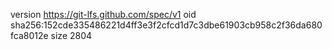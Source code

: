 version https://git-lfs.github.com/spec/v1
oid sha256:152cde335486221d4ff3e3f2cfcd1d7c3dbe61903cb958c2f36da680fca8012e
size 2804
